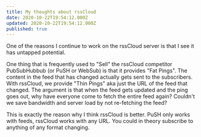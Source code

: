 ```yaml
---
title: My thoughts about rssCloud
date: 2020-10-22T19:54:12.000Z
updated: 2020-10-22T19:54:12.000Z
published: true
---
```


One of the reasons I continue to work on the rssCloud server is that I see it has untapped potential.

One thing that is frequently used to "Sell" the rssCloud competitor PubSubHubbub (or PuSH or WebSub) is that it provides "Fat Pings". The content in the feed that has changed actually gets sent to the subscribers. With rssCloud, we provide "Thin Pings" aka just the URL of the feed that changed. The argument is that when the feed gets updated and the ping goes out, why have everyone come to fetch the entire feed again? Couldn't we save bandwidth and server load by not re-fetching the feed?

This is exactly the reason why I think rssCloud is better. PuSH only works with feeds, rssCloud works with any URL. You could in theory subscribe to anything of any format changing.
